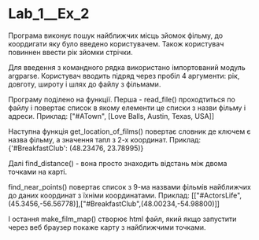 # Lab_1__Ex_2

Програма виконує пошук найближчих місць зйомок фільму, до коордигати яку було введено користувачем. Також користувач повиннен ввести рік зйомки стрічки.

Для введення з командного рядка використано імпортований модуль argparse.
Користувач вводить підряд через пробіл 4 аргументи: рік, довготу, широту і шлях до файлу з фільмами.

Програму поділено на функції. Перша - read_file() проходтиться по файлу і повертає список в якому елементи це списки з назви фільму і адреси. Приклад: ["#ATown", [Love Balls, Austin, Texas, USA]]

Наступна функція get_location_of_films() повертає словник де ключем є назва фільму, а значення тапл з  2-х координат. Приклад: {'#BreakfastClub': (48.23476, 23.78995)}

Далі find_distance() - вона просто знаходить відстань між двома точками на карті.

find_near_points() повертає список з 9-ма назвами фільмів найближчих до даних координат з їхніми координатами. Приклад: [["#ActorsLife",(45.3456,-56.56778)],["#BreakfastClub",(48.00234,-54.98800)]]

І остання make_film_map() створює html файл, який якщо запустити через веб браузер покаже карту з найближчими точками.
